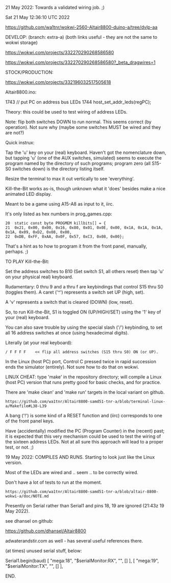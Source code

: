 21 May 2022: Towards a validated wiring job. ;)

Sat 21 May 12:36:10 UTC 2022

  https://github.com/wa1tnr/wokwi-2560-Altair8800-duino-a/tree/dvlp-aa

  DEVELOP:  (branch: extra-a)  (both links useful - they are not the same to wokwi storage)

  https://wokwi.com/projects/332270290268586580

  https://wokwi.com/projects/332270290268586580?_beta_dragwires=1

  STOCK/PRODUCTION:

  https://wokwi.com/projects/332196032517505618

Altair8800.ino:

   1743           // put PC on address bus LEDs
   1744           host_set_addr_leds(regPC);

Theory: this could be used to test wiring of address LEDs.

Note: flip both switches DOWN to run normal.  This seems correct
(by operation).  Not sure why (maybe some switches MUST be wired and they are not?)

Quick instrux:

Tap the 'u' key on your (real) keyboard.  Haven't got the nomenclature down,
but tapping 'u' (one of the AUX switches, simulated) seems to execute the
program named by the directory of such programs; program zero
(all S15-S0 switches down) is the directory listing itself.

Resize the terminal to max it out vertically to see 'everything'.

Kill-the-Bit works as-is, though unknown what it 'does' besides
make a nice animated LED display.

Meant to be a game using A15-A8 as input to it, iirc.

It's only listed as hex numbers in prog_games.cpp:

    20  static const byte PROGMEM killbits[] = {
    21  0x21, 0x00, 0x00, 0x16, 0x80, 0x01, 0x0E, 0x00, 0x1A, 0x1A, 0x1A, 0x1A, 0x09, 0xD2, 0x08, 0x00,
    22  0xDB, 0xFF, 0xAA, 0x0F, 0x57, 0xC3, 0x08, 0x00};

That's a hint as to how to program it from the front panel, manually,
perhaps. ;)


TO PLAY Kill-the-Bit:

Set the address switches to B10 (Set switch S1, all others reset) then tap 'u'
on your physical real) keyboard.

Rudamentary: 0 thru 9 and a thru f are keybindings that control S15 thru S0
(toggles them).  A caret ('^') represents a switch set UP (high, set).

A 'v' represents a switch that is cleared (DOWN) (low, reset).

So, to run Kill-the-Bit, S1 is toggled ON (UP/HIGH/SET) using the '1' key
of your (real) keyboard.

You can also save trouble by using the special slash ('/') keybinding,
to set all 16 address switches at once (using hexadecimal digits).

Literally (at your real keyboard):

    / F F F F    << flip all address switches (S15 thru S0) ON (or UP).

In the Linux (host PC) port, Control C pressed twice in rapid succession
ends the simulator (entirely).  Not sure how to do that on wokwi.

LINUX CHEAT:  type 'make' in the repository directory; will compile
a Linux (host PC) version that runs pretty good for basic checks,
and for practice.

There are 'make clean' and 'make run' targets in the local variant on github.

    https://github.com/wa1tnr/Altair8800-samd51-tnr-a/blob/terminal-linux-a/Makefile#L38-L39

A bang ('!') is some kind of a RESET function and (iirc) corresponds to
one of the front panel keys.

Have (accidentally) modified the PC (Program Counter) in the (recent)
past; it is expected that this very mechanism could be used to test the
wiring of the sixteen address LEDs.  Not at all sure this approach will
lead to a proper test, or not. ;)




19 May 2022: COMPILES AND RUNS.
Starting to look just like the Linux version.

Most of the LEDs are wired and .. seem .. to be correctly wired.

Don't have a lot of tests to run at the moment.

    https://github.com/wa1tnr/Altair8800-samd51-tnr-a/blob/altair-8800-wokwi-a/doc/NOTE.md

Presently on Serial rather than Serial1 and
pins 18, 19 are ignored (21:43z 19 May 2022).

see dhansel on github:

  https://github.com/dhansel/Altair8800


adwaterandstir.com as well - has several
useful references there.

(at times) unused serial stuff, below:

Serial1.begin(baud)
    [ "mega:18", "$serialMonitor:RX", "", [] ],
    [ "mega:19", "$serialMonitor:TX", "", [] ],


END.
